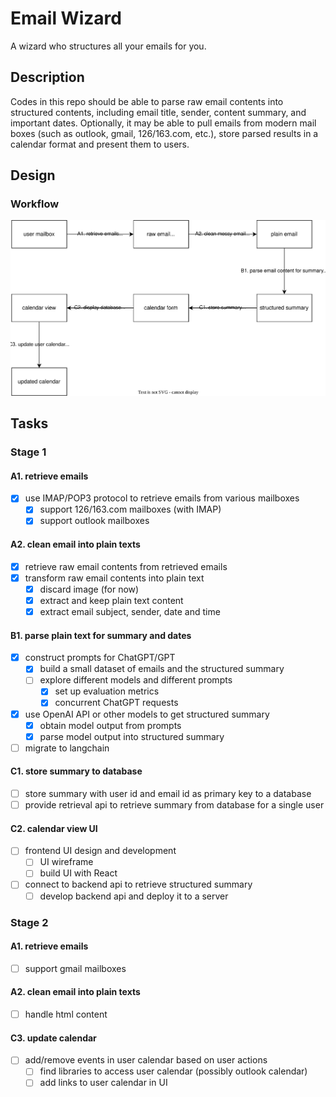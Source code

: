 # Email Wizard

A wizard who structures all your emails for you.

## Description

Codes in this repo should be able to parse raw email contents into structured contents, including email title, sender, content summary, and important dates. Optionally, it may be able to pull emails from modern mail boxes (such as outlook, gmail, 126/163.com, etc.), store parsed results in a calendar format and present them to users.

## Design

### Workflow

![image](assets/workflow.drawio.svg)

## Tasks

### Stage 1

#### A1. retrieve emails

- [x] use IMAP/POP3 protocol to retrieve emails from various mailboxes
  - [x] support 126/163.com mailboxes (with IMAP)
  - [x] support outlook mailboxes

#### A2. clean email into plain texts

- [x] retrieve raw email contents from retrieved emails
- [x] transform raw email contents into plain text
  - [x] discard image (for now)
  - [x] extract and keep plain text content
  - [x] extract email subject, sender, date and time

#### B1. parse plain text for summary and dates

- [x] construct prompts for ChatGPT/GPT
  - [x] build a small dataset of emails and the structured summary
  - [ ] explore different models and different prompts
    - [x] set up evaluation metrics
    - [x] concurrent ChatGPT requests
- [x] use OpenAI API or other models to get structured summary
  - [x] obtain model output from prompts
  - [x] parse model output into structured summary
- [ ] migrate to langchain

#### C1. store summary to database

- [ ] store summary with user id and email id as primary key to a database
- [ ] provide retrieval api to retrieve summary from database for a single user

#### C2. calendar view UI

- [ ] frontend UI design and development
  - [ ] UI wireframe
  - [ ] build UI with React
- [ ] connect to backend api to retrieve structured summary
  - [ ] develop backend api and deploy it to a server

### Stage 2

#### A1. retrieve emails

- [ ] support gmail mailboxes

#### A2. clean email into plain texts

- [ ] handle html content

#### C3. update calendar

- [ ] add/remove events in user calendar based on user actions
  - [ ] find libraries to access user calendar (possibly outlook calendar)
  - [ ] add links to user calendar in UI
